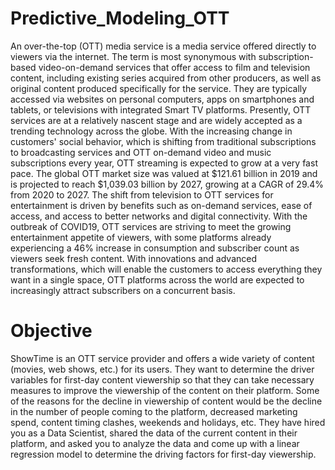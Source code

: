 # Predictive_Modeling_OTT
An over-the-top (OTT) media service is a media service offered directly to viewers via the internet. The 
term is most synonymous with subscription-based video-on-demand services that offer access to film and 
television content, including existing series acquired from other producers, as well as original content 
produced specifically for the service. They are typically accessed via websites on personal computers, apps 
on smartphones and tablets, or televisions with integrated Smart TV platforms. 
Presently, OTT services are at a relatively nascent stage and are widely accepted as a trending technology 
across the globe. With the increasing change in customers' social behavior, which is shifting from 
traditional subscriptions to broadcasting services and OTT on-demand video and music subscriptions every 
year, OTT streaming is expected to grow at a very fast pace. The global OTT market size was valued at 
$121.61 billion in 2019 and is projected to reach $1,039.03 billion by 2027, growing at a CAGR of 29.4% 
from 2020 to 2027. The shift from television to OTT services for entertainment is driven by benefits such as 
on-demand services, ease of access, and access to better networks and digital connectivity. 
With the outbreak of COVID19, OTT services are striving to meet the growing entertainment appetite of 
viewers, with some platforms already experiencing a 46% increase in consumption and subscriber count as 
viewers seek fresh content. With innovations and advanced transformations, which will enable the 
customers to access everything they want in a single space, OTT platforms across the world are expected 
to increasingly attract subscribers on a concurrent basis. 
# Objective 
ShowTime is an OTT service provider and offers a wide variety of content (movies, web shows, etc.) for its 
users. They want to determine the driver variables for first-day content viewership so that they can take 
necessary measures to improve the viewership of the content on their platform. Some of the reasons for 
the decline in viewership of content would be the decline in the number of people coming to the platform, 
decreased marketing spend, content timing clashes, weekends and holidays, etc. They have hired you as a 
Data Scientist, shared the data of the current content in their platform, and asked you to analyze the data 
and come up with a linear regression model to determine the driving factors for first-day viewership.

